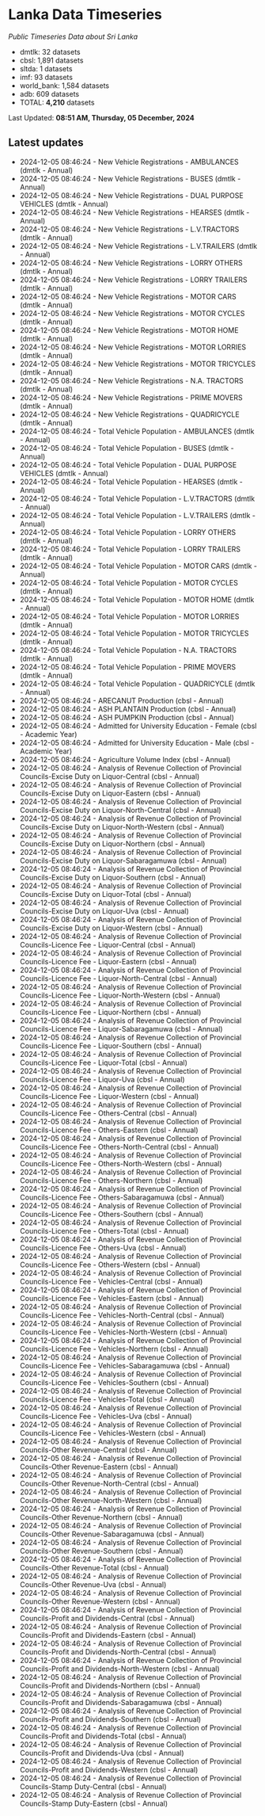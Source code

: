 # Lanka Data Timeseries
*Public Timeseries Data about Sri Lanka*

* dmtlk: 32 datasets
* cbsl: 1,891 datasets
* sltda: 1 datasets
* imf: 93 datasets
* world_bank: 1,584 datasets
* adb: 609 datasets
* TOTAL: **4,210** datasets

Last Updated: **08:51 AM, Thursday, 05 December, 2024**

## Latest updates

* 2024-12-05 08:46:24 - New Vehicle Registrations - AMBULANCES (dmtlk - Annual)
* 2024-12-05 08:46:24 - New Vehicle Registrations - BUSES (dmtlk - Annual)
* 2024-12-05 08:46:24 - New Vehicle Registrations - DUAL PURPOSE VEHICLES (dmtlk - Annual)
* 2024-12-05 08:46:24 - New Vehicle Registrations - HEARSES (dmtlk - Annual)
* 2024-12-05 08:46:24 - New Vehicle Registrations - L.V.TRACTORS (dmtlk - Annual)
* 2024-12-05 08:46:24 - New Vehicle Registrations - L.V.TRAILERS (dmtlk - Annual)
* 2024-12-05 08:46:24 - New Vehicle Registrations - LORRY OTHERS (dmtlk - Annual)
* 2024-12-05 08:46:24 - New Vehicle Registrations - LORRY TRAILERS (dmtlk - Annual)
* 2024-12-05 08:46:24 - New Vehicle Registrations - MOTOR CARS (dmtlk - Annual)
* 2024-12-05 08:46:24 - New Vehicle Registrations - MOTOR CYCLES (dmtlk - Annual)
* 2024-12-05 08:46:24 - New Vehicle Registrations - MOTOR HOME (dmtlk - Annual)
* 2024-12-05 08:46:24 - New Vehicle Registrations - MOTOR LORRIES (dmtlk - Annual)
* 2024-12-05 08:46:24 - New Vehicle Registrations - MOTOR TRICYCLES (dmtlk - Annual)
* 2024-12-05 08:46:24 - New Vehicle Registrations - N.A. TRACTORS (dmtlk - Annual)
* 2024-12-05 08:46:24 - New Vehicle Registrations - PRIME MOVERS (dmtlk - Annual)
* 2024-12-05 08:46:24 - New Vehicle Registrations - QUADRICYCLE (dmtlk - Annual)
* 2024-12-05 08:46:24 - Total Vehicle Population - AMBULANCES (dmtlk - Annual)
* 2024-12-05 08:46:24 - Total Vehicle Population - BUSES (dmtlk - Annual)
* 2024-12-05 08:46:24 - Total Vehicle Population - DUAL PURPOSE VEHICLES (dmtlk - Annual)
* 2024-12-05 08:46:24 - Total Vehicle Population - HEARSES (dmtlk - Annual)
* 2024-12-05 08:46:24 - Total Vehicle Population - L.V.TRACTORS (dmtlk - Annual)
* 2024-12-05 08:46:24 - Total Vehicle Population - L.V.TRAILERS (dmtlk - Annual)
* 2024-12-05 08:46:24 - Total Vehicle Population - LORRY OTHERS (dmtlk - Annual)
* 2024-12-05 08:46:24 - Total Vehicle Population - LORRY TRAILERS (dmtlk - Annual)
* 2024-12-05 08:46:24 - Total Vehicle Population - MOTOR CARS (dmtlk - Annual)
* 2024-12-05 08:46:24 - Total Vehicle Population - MOTOR CYCLES (dmtlk - Annual)
* 2024-12-05 08:46:24 - Total Vehicle Population - MOTOR HOME (dmtlk - Annual)
* 2024-12-05 08:46:24 - Total Vehicle Population - MOTOR LORRIES (dmtlk - Annual)
* 2024-12-05 08:46:24 - Total Vehicle Population - MOTOR TRICYCLES (dmtlk - Annual)
* 2024-12-05 08:46:24 - Total Vehicle Population - N.A. TRACTORS (dmtlk - Annual)
* 2024-12-05 08:46:24 - Total Vehicle Population - PRIME MOVERS (dmtlk - Annual)
* 2024-12-05 08:46:24 - Total Vehicle Population - QUADRICYCLE (dmtlk - Annual)
* 2024-12-05 08:46:24 - ARECANUT Production (cbsl - Annual)
* 2024-12-05 08:46:24 - ASH PLANTAIN Production (cbsl - Annual)
* 2024-12-05 08:46:24 - ASH PUMPKIN Production (cbsl - Annual)
* 2024-12-05 08:46:24 - Admitted for University Education - Female (cbsl - Academic Year)
* 2024-12-05 08:46:24 - Admitted for University Education - Male (cbsl - Academic Year)
* 2024-12-05 08:46:24 - Agriculture Volume Index (cbsl - Annual)
* 2024-12-05 08:46:24 - Analysis of Revenue Collection of Provincial Councils-Excise Duty on Liquor-Central (cbsl - Annual)
* 2024-12-05 08:46:24 - Analysis of Revenue Collection of Provincial Councils-Excise Duty on Liquor-Eastern (cbsl - Annual)
* 2024-12-05 08:46:24 - Analysis of Revenue Collection of Provincial Councils-Excise Duty on Liquor-North-Central (cbsl - Annual)
* 2024-12-05 08:46:24 - Analysis of Revenue Collection of Provincial Councils-Excise Duty on Liquor-North-Western (cbsl - Annual)
* 2024-12-05 08:46:24 - Analysis of Revenue Collection of Provincial Councils-Excise Duty on Liquor-Northern (cbsl - Annual)
* 2024-12-05 08:46:24 - Analysis of Revenue Collection of Provincial Councils-Excise Duty on Liquor-Sabaragamuwa (cbsl - Annual)
* 2024-12-05 08:46:24 - Analysis of Revenue Collection of Provincial Councils-Excise Duty on Liquor-Southern (cbsl - Annual)
* 2024-12-05 08:46:24 - Analysis of Revenue Collection of Provincial Councils-Excise Duty on Liquor-Total (cbsl - Annual)
* 2024-12-05 08:46:24 - Analysis of Revenue Collection of Provincial Councils-Excise Duty on Liquor-Uva (cbsl - Annual)
* 2024-12-05 08:46:24 - Analysis of Revenue Collection of Provincial Councils-Excise Duty on Liquor-Western (cbsl - Annual)
* 2024-12-05 08:46:24 - Analysis of Revenue Collection of Provincial Councils-Licence Fee - Liquor-Central (cbsl - Annual)
* 2024-12-05 08:46:24 - Analysis of Revenue Collection of Provincial Councils-Licence Fee - Liquor-Eastern (cbsl - Annual)
* 2024-12-05 08:46:24 - Analysis of Revenue Collection of Provincial Councils-Licence Fee - Liquor-North-Central (cbsl - Annual)
* 2024-12-05 08:46:24 - Analysis of Revenue Collection of Provincial Councils-Licence Fee - Liquor-North-Western (cbsl - Annual)
* 2024-12-05 08:46:24 - Analysis of Revenue Collection of Provincial Councils-Licence Fee - Liquor-Northern (cbsl - Annual)
* 2024-12-05 08:46:24 - Analysis of Revenue Collection of Provincial Councils-Licence Fee - Liquor-Sabaragamuwa (cbsl - Annual)
* 2024-12-05 08:46:24 - Analysis of Revenue Collection of Provincial Councils-Licence Fee - Liquor-Southern (cbsl - Annual)
* 2024-12-05 08:46:24 - Analysis of Revenue Collection of Provincial Councils-Licence Fee - Liquor-Total (cbsl - Annual)
* 2024-12-05 08:46:24 - Analysis of Revenue Collection of Provincial Councils-Licence Fee - Liquor-Uva (cbsl - Annual)
* 2024-12-05 08:46:24 - Analysis of Revenue Collection of Provincial Councils-Licence Fee - Liquor-Western (cbsl - Annual)
* 2024-12-05 08:46:24 - Analysis of Revenue Collection of Provincial Councils-Licence Fee - Others-Central (cbsl - Annual)
* 2024-12-05 08:46:24 - Analysis of Revenue Collection of Provincial Councils-Licence Fee - Others-Eastern (cbsl - Annual)
* 2024-12-05 08:46:24 - Analysis of Revenue Collection of Provincial Councils-Licence Fee - Others-North-Central (cbsl - Annual)
* 2024-12-05 08:46:24 - Analysis of Revenue Collection of Provincial Councils-Licence Fee - Others-North-Western (cbsl - Annual)
* 2024-12-05 08:46:24 - Analysis of Revenue Collection of Provincial Councils-Licence Fee - Others-Northern (cbsl - Annual)
* 2024-12-05 08:46:24 - Analysis of Revenue Collection of Provincial Councils-Licence Fee - Others-Sabaragamuwa (cbsl - Annual)
* 2024-12-05 08:46:24 - Analysis of Revenue Collection of Provincial Councils-Licence Fee - Others-Southern (cbsl - Annual)
* 2024-12-05 08:46:24 - Analysis of Revenue Collection of Provincial Councils-Licence Fee - Others-Total (cbsl - Annual)
* 2024-12-05 08:46:24 - Analysis of Revenue Collection of Provincial Councils-Licence Fee - Others-Uva (cbsl - Annual)
* 2024-12-05 08:46:24 - Analysis of Revenue Collection of Provincial Councils-Licence Fee - Others-Western (cbsl - Annual)
* 2024-12-05 08:46:24 - Analysis of Revenue Collection of Provincial Councils-Licence Fee - Vehicles-Central (cbsl - Annual)
* 2024-12-05 08:46:24 - Analysis of Revenue Collection of Provincial Councils-Licence Fee - Vehicles-Eastern (cbsl - Annual)
* 2024-12-05 08:46:24 - Analysis of Revenue Collection of Provincial Councils-Licence Fee - Vehicles-North-Central (cbsl - Annual)
* 2024-12-05 08:46:24 - Analysis of Revenue Collection of Provincial Councils-Licence Fee - Vehicles-North-Western (cbsl - Annual)
* 2024-12-05 08:46:24 - Analysis of Revenue Collection of Provincial Councils-Licence Fee - Vehicles-Northern (cbsl - Annual)
* 2024-12-05 08:46:24 - Analysis of Revenue Collection of Provincial Councils-Licence Fee - Vehicles-Sabaragamuwa (cbsl - Annual)
* 2024-12-05 08:46:24 - Analysis of Revenue Collection of Provincial Councils-Licence Fee - Vehicles-Southern (cbsl - Annual)
* 2024-12-05 08:46:24 - Analysis of Revenue Collection of Provincial Councils-Licence Fee - Vehicles-Total (cbsl - Annual)
* 2024-12-05 08:46:24 - Analysis of Revenue Collection of Provincial Councils-Licence Fee - Vehicles-Uva (cbsl - Annual)
* 2024-12-05 08:46:24 - Analysis of Revenue Collection of Provincial Councils-Licence Fee - Vehicles-Western (cbsl - Annual)
* 2024-12-05 08:46:24 - Analysis of Revenue Collection of Provincial Councils-Other Revenue-Central (cbsl - Annual)
* 2024-12-05 08:46:24 - Analysis of Revenue Collection of Provincial Councils-Other Revenue-Eastern (cbsl - Annual)
* 2024-12-05 08:46:24 - Analysis of Revenue Collection of Provincial Councils-Other Revenue-North-Central (cbsl - Annual)
* 2024-12-05 08:46:24 - Analysis of Revenue Collection of Provincial Councils-Other Revenue-North-Western (cbsl - Annual)
* 2024-12-05 08:46:24 - Analysis of Revenue Collection of Provincial Councils-Other Revenue-Northern (cbsl - Annual)
* 2024-12-05 08:46:24 - Analysis of Revenue Collection of Provincial Councils-Other Revenue-Sabaragamuwa (cbsl - Annual)
* 2024-12-05 08:46:24 - Analysis of Revenue Collection of Provincial Councils-Other Revenue-Southern (cbsl - Annual)
* 2024-12-05 08:46:24 - Analysis of Revenue Collection of Provincial Councils-Other Revenue-Total (cbsl - Annual)
* 2024-12-05 08:46:24 - Analysis of Revenue Collection of Provincial Councils-Other Revenue-Uva (cbsl - Annual)
* 2024-12-05 08:46:24 - Analysis of Revenue Collection of Provincial Councils-Other Revenue-Western (cbsl - Annual)
* 2024-12-05 08:46:24 - Analysis of Revenue Collection of Provincial Councils-Profit and Dividends-Central (cbsl - Annual)
* 2024-12-05 08:46:24 - Analysis of Revenue Collection of Provincial Councils-Profit and Dividends-Eastern (cbsl - Annual)
* 2024-12-05 08:46:24 - Analysis of Revenue Collection of Provincial Councils-Profit and Dividends-North-Central (cbsl - Annual)
* 2024-12-05 08:46:24 - Analysis of Revenue Collection of Provincial Councils-Profit and Dividends-North-Western (cbsl - Annual)
* 2024-12-05 08:46:24 - Analysis of Revenue Collection of Provincial Councils-Profit and Dividends-Northern (cbsl - Annual)
* 2024-12-05 08:46:24 - Analysis of Revenue Collection of Provincial Councils-Profit and Dividends-Sabaragamuwa (cbsl - Annual)
* 2024-12-05 08:46:24 - Analysis of Revenue Collection of Provincial Councils-Profit and Dividends-Southern (cbsl - Annual)
* 2024-12-05 08:46:24 - Analysis of Revenue Collection of Provincial Councils-Profit and Dividends-Total (cbsl - Annual)
* 2024-12-05 08:46:24 - Analysis of Revenue Collection of Provincial Councils-Profit and Dividends-Uva (cbsl - Annual)
* 2024-12-05 08:46:24 - Analysis of Revenue Collection of Provincial Councils-Profit and Dividends-Western (cbsl - Annual)
* 2024-12-05 08:46:24 - Analysis of Revenue Collection of Provincial Councils-Stamp Duty-Central (cbsl - Annual)
* 2024-12-05 08:46:24 - Analysis of Revenue Collection of Provincial Councils-Stamp Duty-Eastern (cbsl - Annual)